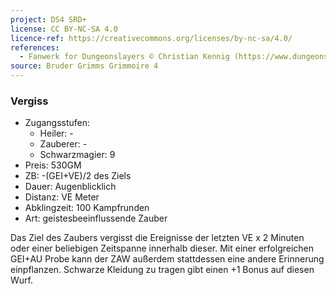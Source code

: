 ```yaml
---
project: DS4 SRD+
license: CC BY-NC-SA 4.0
licence-ref: https://creativecommons.org/licenses/by-nc-sa/4.0/
references: 
  - Fanwerk for Dungeonslayers © Christian Kennig (https://www.dungeonslayers.net/)
source: Bruder Grimms Grimmoire 4
---
```


### Vergiss

- Zugangsstufen:
  - Heiler: -
  - Zauberer: -
  - Schwarzmagier: 9
- Preis: 530GM
- ZB: -(GEI+VE)/2 des Ziels
- Dauer: Augenblicklich
- Distanz: VE Meter
- Abklingzeit: 100 Kampfrunden
- Art: geistesbeeinflussende Zauber

Das Ziel des Zaubers vergisst die Ereignisse der letzten VE x 2 Minuten oder einer beliebigen Zeitspanne innerhalb dieser. Mit einer erfolgreichen GEI+AU Probe kann der ZAW außerdem stattdessen eine andere Erinnerung einpflanzen. Schwarze Kleidung zu tragen gibt einen +1 Bonus auf diesen Wurf.

